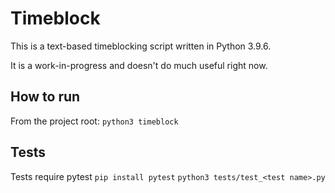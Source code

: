 # Timeblock
This is a text-based timeblocking script written in Python 3.9.6.

It is a work-in-progress and doesn't do much useful right now.

## How to run
From the project root:
`python3 timeblock` 

## Tests
Tests require pytest `pip install pytest`
`python3 tests/test_<test name>.py`
